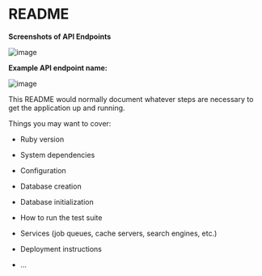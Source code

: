 # README
**Screenshots of API Endpoints**

![image](https://github.com/user-attachments/assets/9fe13199-01b8-4d3e-9af2-cdd6890a4de1)

**Example API endpoint name:**

![image](https://github.com/user-attachments/assets/0402505f-fc9c-47e4-980f-abc7c90f2288)


This README would normally document whatever steps are necessary to get the
application up and running.

Things you may want to cover:

* Ruby version

* System dependencies

* Configuration

* Database creation

* Database initialization

* How to run the test suite

* Services (job queues, cache servers, search engines, etc.)

* Deployment instructions

* ...
